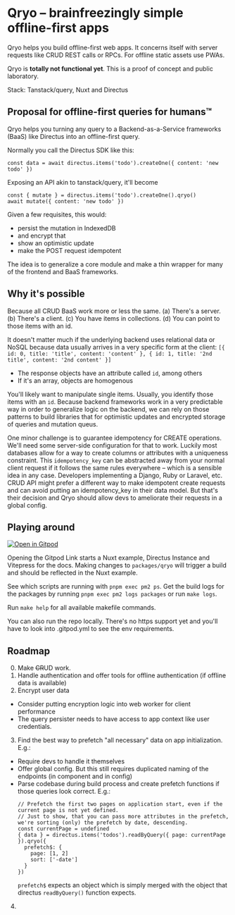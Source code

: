 # Qryo – brainfreezingly simple offline-first apps

Qryo helps you build offline-first web apps. It concerns itself with server requests like CRUD REST calls or RPCs. For offline static assets use PWAs.

Qryo is **totally not functional yet**. This is a proof of concept and public laboratory.

Stack: Tanstack/query, Nuxt and Directus

## Proposal for offline-first queries for humans™
Qryo helps you turning any query to a Backend-as-a-Service frameworks (BaaS) like Directus into an offline-first query.

Normally you call the Directus SDK like this:

```
const data = await directus.items('todo').createOne({ content: 'new todo' })
```

Exposing an API akin to tanstack/query, it'll become
```
const { mutate } = directus.items('todo').createOne().qryo()
await mutate({ content: 'new todo' })
```

Given a few requisites, this would:
* persist the mutation in IndexedDB
* and encrypt that
* show an optimistic update
* make the POST request idempotent

The idea is to generalize a core module and make a thin wrapper for many of the frontend and BaaS frameworks.

## Why it's possible
Because all CRUD BaaS work more or less the same. (a) There's a server. (b) There's a client. (c) You have items in collections. (d) You can point to those items with an id.

It doesn't matter much if the underlying backend uses relational data or NoSQL because data usually arrives in a very specific form at the client:
`[{ id: 0, title: 'title', content: 'content' }, { id: 1, title: '2nd title', content: '2nd content' }]`

* The response objects have an attribute called `id`, among others
* If it's an array, objects are homogenous

You'll likely want to manipulate single items. Usually, you identify those items with an `id`. Because backend frameworks work in a very predictable way in order to generalize logic on the backend, we can rely on those patterns to build libraries that for optimistic updates and encrypted storage of queries and mutation queus.

One minor challenge is to guarantee idempotency for CREATE operations. We'll need some server-side configuration for that to work. Luckily most databases allow for a way to create columns or attributes with a uniqueness constraint. This `idempotency_key` can be abstracted away from your normal client request if it follows the same rules everywhere – which is a sensible idea in any case. Developers implementing a Django, Ruby or Laravel, etc. CRUD API might prefer a different way to make idempotent create requests and can avoid putting an idempotency_key in their data model. But that's their decision and Qryo should allow devs to ameliorate their requests in a global config.

## Playing around

[![Open in Gitpod](https://gitpod.io/button/open-in-gitpod.svg)](https://gitpod.io/#https://github.com/ctholho/qryo)

Opening the Gitpod Link starts a Nuxt example, Directus Instance and Vitepress for the docs.
Making changes to `packages/qryo` will trigger a build and should be reflected in the Nuxt example.

See which scripts are running with `pnpm exec pm2 ps`. Get the build logs for the packages by running `pnpm exec pm2 logs packages` or run `make logs`.

Run `make help` for all available makefile commands.

You can also run the repo locally. There's no https support yet and you'll have to look into .gitpod.yml to see the env requirements.

## Roadmap
0. Make ~~CR~~UD work.
1. Handle authentication and offer tools for offline authentication (if offline data is available)
2. Encrypt user data
  * Consider putting encryption logic into web worker for client performance
  * The query persister needs to have access to app context like user credentials.
3. Find the best way to prefetch "all necessary" data on app initialization. E.g.:
  * Require devs to handle it themselves
  * Offer global config. But this still requires duplicated naming of the endpoints (in component and in config)
  * Parse codebase during build process and create prefetch functions if those queries look correct. E.g.:
    ```
    // Prefetch the first two pages on application start, even if the current page is not yet defined.
    // Just to show, that you can pass more attributes in the prefetch, we're sorting (only) the prefetch by date, descending.
    const currentPage = undefined
    { data } = directus.items('todos').readByQuery({ page: currentPage }).qryo({
      prefetch$: {
        page: [1, 2] 
        sort: ['-date']
      }
    })
    ```
    `prefetch$` expects an object which is simply merged with the object that directus `readByQuery()` function expects.
4. 
